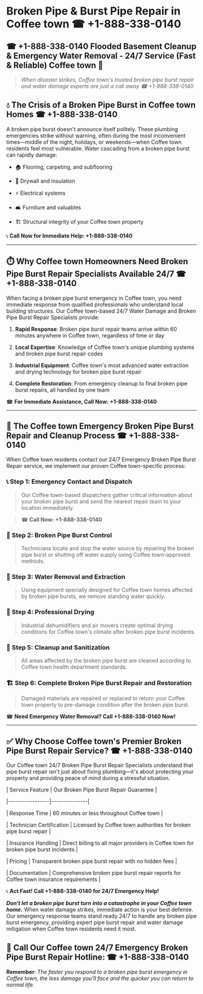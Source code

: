 # Broken Pipe & Burst Pipe Repair in Coffee town ☎ +1-888-338-0140  
## ☎ +1-888-338-0140 Flooded Basement Cleanup & Emergency Water Removal - 24/7 Service (Fast & Reliable) Coffee town 🚨  

> *When disaster strikes, Coffee town's trusted broken pipe burst repair and water damage experts are just a call away ☎ +1-888-338-0140*  

## 💧 The Crisis of a Broken Pipe Burst in Coffee town Homes ☎ +1-888-338-0140  

A broken pipe burst doesn't announce itself politely. These plumbing emergencies strike without warning, often during the most inconvenient times—middle of the night, holidays, or weekends—when Coffee town residents feel most vulnerable. Water cascading from a broken pipe burst can rapidly damage:  

* 🏠 Flooring, carpeting, and subflooring  
* 🧱 Drywall and insulation  
* ⚡ Electrical systems  
* 🛋️ Furniture and valuables  
* 🏗️ Structural integrity of your Coffee town property  

📞 **Call Now for Immediate Help: +1-888-338-0140**  

---  

## ⏱️ Why Coffee town Homeowners Need Broken Pipe Burst Repair Specialists Available 24/7 ☎ +1-888-338-0140  

When facing a broken pipe burst emergency in Coffee town, you need immediate response from qualified professionals who understand local building structures. Our Coffee town-based 24/7 Water Damage and Broken Pipe Burst Repair Specialists provide:  

1. **Rapid Response**: Broken pipe burst repair teams arrive within 60 minutes anywhere in Coffee town, regardless of time or day  
2. **Local Expertise**: Knowledge of Coffee town's unique plumbing systems and broken pipe burst repair codes  
3. **Industrial Equipment**: Coffee town's most advanced water extraction and drying technology for broken pipe burst repair  
4. **Complete Restoration**: From emergency cleanup to final broken pipe burst repairs, all handled by one team  

☎ **For Immediate Assistance, Call Now: +1-888-338-0140**  

---  

## 🔧 The Coffee town Emergency Broken Pipe Burst Repair and Cleanup Process ☎ +1-888-338-0140  

When Coffee town residents contact our 24/7 Emergency Broken Pipe Burst Repair service, we implement our proven Coffee town-specific process:  

### 📞 Step 1: Emergency Contact and Dispatch  
> Our Coffee town-based dispatchers gather critical information about your broken pipe burst and send the nearest repair team to your location immediately.  
> ☎ **Call Now: +1-888-338-0140**  

### 🚿 Step 2: Broken Pipe Burst Control  
> Technicians locate and stop the water source by repairing the broken pipe burst or shutting off water supply using Coffee town-approved methods.  

### 🌊 Step 3: Water Removal and Extraction  
> Using equipment specially designed for Coffee town homes affected by broken pipe bursts, we remove standing water quickly.  

### 💨 Step 4: Professional Drying  
> Industrial dehumidifiers and air movers create optimal drying conditions for Coffee town's climate after broken pipe burst incidents.  

### 🧼 Step 5: Cleanup and Sanitization  
> All areas affected by the broken pipe burst are cleaned according to Coffee town health department standards.  

### 🏗️ Step 6: Complete Broken Pipe Burst Repair and Restoration  
> Damaged materials are repaired or replaced to return your Coffee town property to pre-damage condition after the broken pipe burst.  

☎ **Need Emergency Water Removal? Call +1-888-338-0140 Now!**  

---  

## ✅ Why Choose Coffee town's Premier Broken Pipe Burst Repair Service? ☎ +1-888-338-0140  

Our Coffee town 24/7 Broken Pipe Burst Repair Specialists understand that pipe burst repair isn't just about fixing plumbing—it's about protecting your property and providing peace of mind during a stressful situation.  

| Service Feature | Our Broken Pipe Burst Repair Guarantee |  
|-----------------|---------------|  
| Response Time | 60 minutes or less throughout Coffee town |  
| Technician Certification | Licensed by Coffee town authorities for broken pipe burst repair |  
| Insurance Handling | Direct billing to all major providers in Coffee town for broken pipe burst incidents |  
| Pricing | Transparent broken pipe burst repair with no hidden fees |  
| Documentation | Comprehensive broken pipe burst repair reports for Coffee town insurance requirements |  

📞 **Act Fast! Call +1-888-338-0140 for 24/7 Emergency Help!**  

***Don't let a broken pipe burst turn into a catastrophe in your Coffee town home.*** When water damage strikes, immediate action is your best defense. Our emergency response teams stand ready 24/7 to handle any broken pipe burst emergency, providing expert pipe burst repair and water damage mitigation when Coffee town residents need it most.  

## 📱 Call Our Coffee town 24/7 Emergency Broken Pipe Burst Repair Hotline: ☎ +1-888-338-0140  

**Remember**: *The faster you respond to a broken pipe burst emergency in Coffee town, the less damage you'll face and the quicker you can return to normal life.*